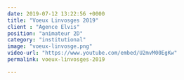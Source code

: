 ```yaml
---
date: 2019-07-12 13:22:56 +0000
title: "Voeux Linvosges 2019"
client : "Agence Elvis"
position: "animateur 2D"
category: "institutional"
image: "voeux-linvosge.png"
video-url: "https://www.youtube.com/embed/U2mvM00EgKw"
permalink: voeux-linvosges-2019

---
```

